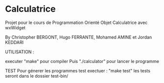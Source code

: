 # Calculatrice
Projet pour le cours de Programmation Orienté Objet
Calculatrice avec wxWidget

By Christopher BERGONT, Hugo FERRANTE, Mohamed AMINE et Jordan KEDDARI

UTILISATION : 

executer "make" pour compiler
Puis "./calculator" pour lancer le programme

TEST
Pour génerer les programmes test
exectuer : "make test" les tests seront dans le dossier test-bin/ 

